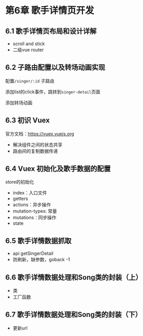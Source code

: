 # 第6章 歌手详情页开发

## 6.1 歌手详情页布局和设计详解

- scroll and stick
- 二级vue router

## 6.2 子路由配置以及转场动画实现

配置`/singer/:id` 子路由

添加list的click事件，跳转到`singer-detail`页面

添加转场动画

## 6.3 初识 Vuex

官方文档：<https://vuex.vuejs.org>

- 解决组件之间的状态共享
- 路由间的复制数据传递

## 6.4 Vuex 初始化及歌手数据的配置

store的初始化
- index：入口文件
- getters
- actions：异步操作
- mutation-types: 常量
- mutations：同步操作
- state

## 6.5 歌手详情数据抓取

- api getSingerDetail
- 防刷新，缺参数，goback -1

## 6.6 歌手详情数据处理和Song类的封装（上）

- 类
- 工厂函数

## 6.7 歌手详情数据处理和Song类的封装（下）

- 更新url
